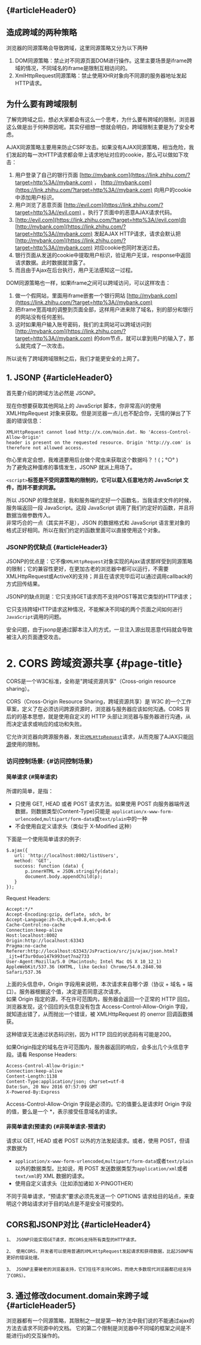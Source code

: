 ##  {#articleHeader0}

## **造成跨域的两种策略**

浏览器的同源策略会导致跨域，这里同源策略又分为以下两种

1. DOM同源策略：禁止对不同源页面DOM进行操作。这里主要场景是iframe跨域的情况，不同域名的iframe是限制互相访问的。
2. XmlHttpRequest同源策略：禁止使用XHR对象向不同源的服务器地址发起HTTP请求。

## **为什么要有跨域限制**

了解完跨域之后，想必大家都会有这么一个思考，为什么要有跨域的限制，浏览器这么做是出于何种原因呢。其实仔细想一想就会明白，跨域限制主要是为了安全考虑。

AJAX同源策略主要用来防止CSRF攻击。如果没有AJAX同源策略，相当危险，我们发起的每一次HTTP请求都会带上请求地址对应的cookie，那么可以做如下攻击：

1. 用户登录了自己的银行页面 
   [http://mybank.com](https://link.zhihu.com/?target=http%3A//mybank.com)
   ，
   [http://mybank.com](https://link.zhihu.com/?target=http%3A//mybank.com)
   向用户的cookie中添加用户标识。
2. 用户浏览了恶意页面 
   [http://evil.com](https://link.zhihu.com/?target=http%3A//evil.com)
   。执行了页面中的恶意AJAX请求代码。
3. [http://evil.com](https://link.zhihu.com/?target=http%3A//evil.com)向
   [http://mybank.com](https://link.zhihu.com/?target=http%3A//mybank.com)
   发起AJAX HTTP请求，请求会默认把
   [http://mybank.com](https://link.zhihu.com/?target=http%3A//mybank.com)
   对应cookie也同时发送过去。
4. 银行页面从发送的cookie中提取用户标识，验证用户无误，response中返回请求数据。此时数据就泄露了。
5. 而且由于Ajax在后台执行，用户无法感知这一过程。

DOM同源策略也一样，如果iframe之间可以跨域访问，可以这样攻击：

1. 做一个假网站，里面用iframe嵌套一个银行网站 
   [http://mybank.com](https://link.zhihu.com/?target=http%3A//mybank.com)
2. 把iframe宽高啥的调整到页面全部，这样用户进来除了域名，别的部分和银行的网站没有任何差别。
3. 这时如果用户输入账号密码，我们的主网站可以跨域访问到
   [http://mybank.com](https://link.zhihu.com/?target=http%3A//mybank.com)
   的dom节点，就可以拿到用户的输入了，那么就完成了一次攻击。

所以说有了跨域跨域限制之后，我们才能更安全的上网了。

## 1. JSONP {#articleHeader0}

首先要介绍的跨域方法必然是 JSONP。

现在你想要获取其他网站上的 JavaScript 脚本，你非常高兴的使用 XMLHttpRequest 对象来获取。但是浏览器一点儿也不配合你，无情的弹出了下面的错误信息：

```
XMLHttpRequest cannot load http://x.com/main.dat. No 'Access-Control-Allow-Origin' 
header is present on the requested resource. Origin 'http://y.com' is therefore not allowed access.
```

你心里肯定会想，我难道要用后台做个爬虫来获取这个数据吗？！\(；°○° \)  
为了避免这种蛋疼的事情发生，JSONP 就派上用场了。

`<script>`**标签是不受同源策略的限制的，它可以载入任意地方的 JavaScript 文件，而并不要求同源。**

所以 JSONP 的理念就是，我和服务端约定好一个函数名，当我请求文件的时候，服务端返回一段 JavaScript。这段 JavaScript 调用了我们约定好的函数，并且将数据当做参数传入。  
非常巧合的一点（其实并不是），JSON 的数据格式和 JavaScript 语言里对象的格式正好相同。所以在我们约定的函数里面可以直接使用这个对象。

### JSONP的优缺点 {#articleHeader3}

JSONP的优点是：它不像`XMLHttpRequest`对象实现的Ajax请求那样受到同源策略的限制；它的兼容性更好，在更加古老的浏览器中都可以运行，不需要XMLHttpRequest或ActiveX的支持；并且在请求完毕后可以通过调用callback的方式回传结果。

JSONP的缺点则是：它只支持GET请求而不支持POST等其它类型的HTTP请求；

它只支持跨域HTTP请求这种情况，不能解决不同域的两个页面之间如何进行`JavaScript`调用的问题。

安全问题，由于jsonp是通过脚本注入的方式，一旦注入源出现恶意代码就会导致被注入的页面遭受攻击。





# 2. CORS 跨域资源共享 {#page-title}

CORS是一个W3C标准，全称是"跨域资源共享"（Cross-origin resource sharing）。

CORS（Cross-Origin Resource Sharing，跨域资源共享）是 W3C 的一个工作草案，定义了在必须访问跨源资源时，浏览器与服务器应该如何沟通。CORS 背后的的基本思想，就是使用自定义的 HTTP 头部让浏览器与服务器进行沟通，从而决定请求或响应的成功和失败。

它允许浏览器向跨源服务器，发出[`XMLHttpRequest`](http://www.ruanyifeng.com/blog/2012/09/xmlhttprequest_level_2.html)请求，从而克服了AJAX只能[同源](http://www.ruanyifeng.com/blog/2016/04/same-origin-policy.html)使用的限制。

### 访问控制场景: {#访问控制场景}

#### 简单请求 {#简单请求}

所谓的简单，是指：

* 只使用 GET, HEAD 或者 POST 请求方法。如果使用 POST 向服务器端传送数据，则数据类型\(Content-Type\)只能是
  `application/x-www-form-urlencoded`,`multipart/form-data`或`text/plain`中的一种
* 不会使用自定义请求头（类似于 X-Modified 这种）

下面是一个使用简单请求的例子:

```
$.ajax({
   url: 'http://localhost:8002/listUsers',
   method: 'GET',
   success: function (data) {
       p.innerHTML = JSON.stringify(data);
       document.body.appendChild(p);
   }
});
```

Request Headers:

```
Accept:*/*
Accept-Encoding:gzip, deflate, sdch, br
Accept-Language:zh-CN,zh;q=0.8,en;q=0.6
Cache-Control:no-cache
Connection:keep-alive
Host:localhost:8002
Origin:http://localhost:63343
Pragma:no-cache
Referer:http://localhost:63343/JsPractice/src/js/ajax/json.html?_ijt=4f3ur0duo147k993set7na2733
User-Agent:Mozilla/5.0 (Macintosh; Intel Mac OS X 10_12_1) AppleWebKit/537.36 (KHTML, like Gecko) Chrome/54.0.2840.98 Safari/537.36       

```

上面的头信息中，Origin 字段用来说明，本次请求来自哪个源（协议 + 域名 + 端口）。服务器根据这个值，决定是否同意这次请求。  
如果 Origin 指定的源，不在许可范围内，服务器会返回一个正常的 HTTP 回应。浏览器发现，这个回应的头信息没有包含 Access-Control-Allow-Origin 字段，就知道出错了，从而抛出一个错误，被 XMLHttpRequest 的 onerror 回调函数捕获。

这种错误无法通过状态码识别，因为 HTTP 回应的状态码有可能是200。



如果Origin指定的域名在许可范围内，服务器返回的响应，会多出几个头信息字段。请看 Response Headers:

```
Access-Control-Allow-Origin:*
Connection:keep-alive
Content-Length:1138
Content-Type:application/json; charset=utf-8
Date:Sun, 20 Nov 2016 07:57:09 GMT
X-Powered-By:Express
```

Access-Control-Allow-Origin 字段是必须的。它的值要么是请求时 Origin 字段的值，要么是一个 \*，表示接受任意域名的请求。



#### 非简单请求\(预请求\) {#非简单请求-预请求}

请求以 GET, HEAD 或者 POST 以外的方法发起请求。或者，使用 POST，但请求数据为

* `application/x-www-form-urlencoded`,`multipart/form-data`或者`text/plain`以外的数据类型。比如说，用 POST 发送数据类型为`application/xml`或者`text/xml`的 XML 数据的请求。
* 使用自定义请求头（比如添加诸如 X-PINGOTHER）

不同于简单请求，“预请求”要求必须先发送一个 OPTIONS 请求给目的站点，来查明这个跨站请求对于目的站点是不是安全可接受的。

## CORS和JSONP对比 {#articleHeader4}

```
1、 JSONP只能实现GET请求，而CORS支持所有类型的HTTP请求。

2、 使用CORS，开发者可以使用普通的XMLHttpRequest发起请求和获得数据，比起JSONP有更好的错误处理。

3、 JSONP主要被老的浏览器支持，它们往往不支持CORS，而绝大多数现代浏览器都已经支持了CORS）。
```



## 3.  通过修改document.domain来跨子域 {#articleHeader5}

浏览器都有一个同源策略，其限制之一就是第一种方法中我们说的不能通过ajax的方法去请求不同源中的文档。 它的第二个限制是浏览器中不同域的框架之间是不能进行js的交互操作的。



